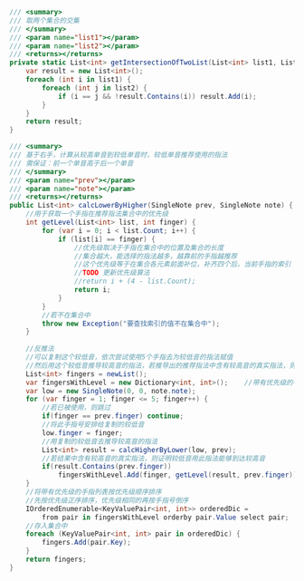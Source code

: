 ﻿```csharp
/// <summary>
/// 取两个集合的交集
/// </summary>
/// <param name="list1"></param>
/// <param name="list2"></param>
/// <returns></returns>
private static List<int> getIntersectionOfTwoList(List<int> list1, List<int> list2) {
    var result = new List<int>();
    foreach (int i in list1) {
        foreach (int j in list2) {
            if (i == j && !result.Contains(i)) result.Add(i);
        }
    }
    return result;
}

/// <summary>
/// 基于右手，计算从较高单音到较低单音时，较低单音推荐使用的指法
/// 需保证：前一个单音高于后一个单音
/// </summary>
/// <param name="prev"></param>
/// <param name="note"></param>
/// <returns></returns>
public List<int> calcLowerByHigher(SingleNote prev, SingleNote note) {
    //用于获取一个手指在推荐指法集合中的优先级
    int getLevel(List<int> list, int finger) {
        for (var i = 0; i < list.Count; i++) {
            if (list[i] == finger) {
                //优先级取决于手指在集合中的位置及集合的长度
                //集合越大，能选择的指法越多，越靠前的手指越推荐
                //这个优先级等于在集合各元素前面补位，补齐四个后，当前手指的索引
                //TODO 更新优先级算法
                //return i + (4 - list.Count);
                return i;
            }
        }
        //若不在集合中
        throw new Exception("要查找索引的值不在集合中");
    }
    
    //反推法
    //可以复制这个较低音，依次尝试使用5个手指去为较低音的指法赋值
    //然后用这个较低音推导较高音的指法，若推导出的推荐指法中含有较高音的真实指法，则此指法可行
    List<int> fingers = newList();
    var fingersWithLevel = new Dictionary<int, int>();    //带有优先级的手指列表
    var low = new SingleNote(0, 0, note.note);
    for (var finger = 1; finger <= 5; finger++) {
        //若已被使用，则跳过
        if(finger == prev.finger) continue;
        //将此手指号安排给复制的较低音
        low.finger = finger;
        //用复制的较低音去推导较高音的指法
        List<int> result = calcHigherByLower(low, prev);
        //若结果中含有较高音的真实指法，则证明较低音用此指法能够到达较高音
        if(result.Contains(prev.finger))
            fingersWithLevel.Add(finger, getLevel(result, prev.finger));
    }
    //将带有优先级的手指列表按优先级顺序排序
    //先按优先级正序排序，优先级相同的再按手指号倒序
    IOrderedEnumerable<KeyValuePair<int, int>> orderedDic = 
        from pair in fingersWithLevel orderby pair.Value select pair;
    //存入集合中
    foreach (KeyValuePair<int, int> pair in orderedDic) {
        fingers.Add(pair.Key);
    }
    return fingers;
}
```
